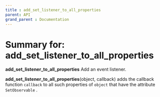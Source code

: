 ```yaml
---
title : add_set_listener_to_all_properties
parent: API
grand_parent : Documentation
---
```

# Summary for: **add_set_listener_to_all_properties**

**add_set_listener_to_all_properties** Add an event listener.

**add_set_listener_to_all_properties**(object, callback) adds the callback
function `callback`  to all such properties of `object`  that have the
attribute `SetObservable` .


